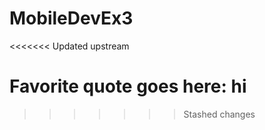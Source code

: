 # MobileDevEx3
<<<<<<< Updated upstream

Favorite quote goes here: hi
=======
>>>>>>> Stashed changes

